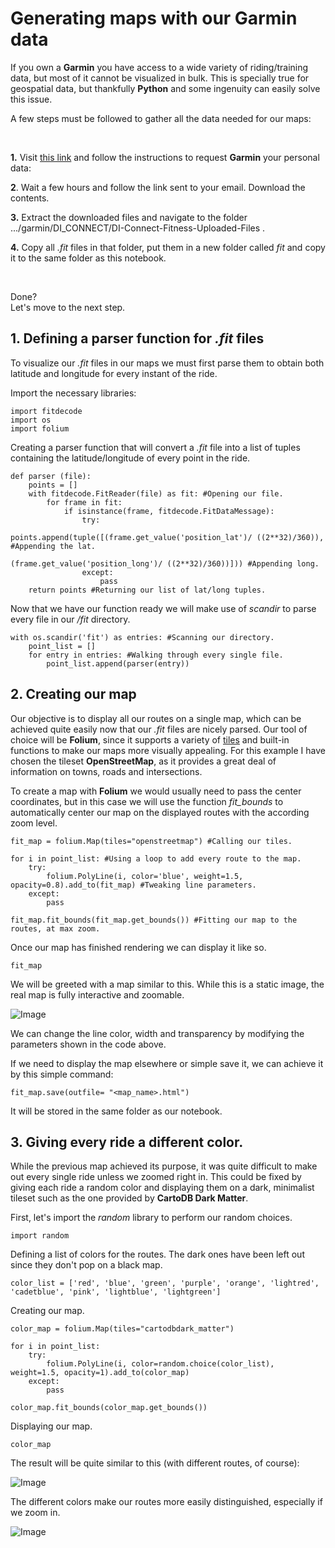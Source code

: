 # Generating maps with our Garmin data

If you own a **Garmin** you have access to a wide variety of riding/training data, but most of it cannot be visualized in bulk. This is specially true for geospatial data, but thankfully **Python** and some ingenuity can easily solve this issue.

A few steps must be followed to gather all the data needed for our maps: 

<br>

**1.** Visit [this link](https://support.garmin.com/es-ES/?faq=W1TvTPW8JZ6LfJSfK512Q8) and follow the instructions to request **Garmin** your personal data:
   
   
**2**. Wait a few hours and follow the link sent to your email. Download the contents.


**3.** Extract the downloaded files and navigate to the folder .../garmin/DI_CONNECT/DI-Connect-Fitness-Uploaded-Files .


**4.** Copy all *.fit* files in that folder, put them in a new folder called *fit* and copy it to the same folder as this notebook.

<br>

Done? <br>
Let's move to the next step.

## 1. Defining a parser function for *.fit* files

To visualize our *.fit* files in our maps we must first parse them to obtain both latitude and longitude for every instant of the ride.

Import the necessary libraries:

```
import fitdecode   
import os
import folium
```

Creating a parser function that will convert a *.fit* file into a list of tuples containing the latitude/longitude of every point in the ride.

```
def parser (file):
    points = []
    with fitdecode.FitReader(file) as fit: #Opening our file.
        for frame in fit:
            if isinstance(frame, fitdecode.FitDataMessage):
                try:
                    points.append(tuple([(frame.get_value('position_lat')/ ((2**32)/360)), #Appending the lat.
                                         (frame.get_value('position_long')/ ((2**32)/360))])) #Appending long.
                except:
                    pass
    return points #Returning our list of lat/long tuples.
```

Now that we have our function ready we will make use of *scandir* to parse every file in our */fit* directory.

```
with os.scandir('fit') as entries: #Scanning our directory.
    point_list = [] 
    for entry in entries: #Walking through every single file.
        point_list.append(parser(entry))
```

## 2. Creating our map

Our objective is to display all our routes on a single map, which can be achieved quite easily now that our *.fit* files are nicely parsed. Our tool of choice will be **Folium**, since it supports a variety of [tiles](https://pypi.org/project/folium/0.1.4/) and built-in functions to make our maps more visually appealing. For this example I have chosen the tileset **OpenStreetMap**, as it provides a great deal of information on towns, roads and intersections.

To create a map with **Folium** we would usually need to pass the center coordinates, but in this case we will use the function *fit_bounds* to automatically center our map on the displayed routes with the according zoom level.

```
fit_map = folium.Map(tiles="openstreetmap") #Calling our tiles.

for i in point_list: #Using a loop to add every route to the map.
    try:
        folium.PolyLine(i, color='blue', weight=1.5, opacity=0.8).add_to(fit_map) #Tweaking line parameters.
    except:
        pass
    
fit_map.fit_bounds(fit_map.get_bounds()) #Fitting our map to the routes, at max zoom.
```

Once our map has finished rendering we can display it like so.

```
fit_map
```

We will be greeted with a map similar to this. While this is a static image, the real map is fully interactive and zoomable.

![Image](https://i.ibb.co/ZHXmsds/openstreetmap.png)

We can change the line color, width and transparency by modifying the parameters shown in the code above.

If we need to display the map elsewhere or simple save it, we can achieve it by this simple command:

```
fit_map.save(outfile= "<map_name>.html")
```

It will be stored in the same folder as our notebook.


## 3. Giving every ride a different color.

While the previous map achieved its purpose, it was quite difficult to make out every single ride unless we zoomed right in. This could be fixed by giving each ride a random color and displaying them on a dark, minimalist tileset such as the one provided by **CartoDB Dark Matter**.

First, let's import the *random* library to perform our random choices.

```
import random
```

Defining a list of colors for the routes. The dark ones have been left out since they don't pop on a black map.

```
color_list = ['red', 'blue', 'green', 'purple', 'orange', 'lightred', 'cadetblue', 'pink', 'lightblue', 'lightgreen']
```

Creating our map.

```
color_map = folium.Map(tiles="cartodbdark_matter")

for i in point_list:
    try:
        folium.PolyLine(i, color=random.choice(color_list), weight=1.5, opacity=1).add_to(color_map)
    except:
        pass
    
color_map.fit_bounds(color_map.get_bounds())
```

Displaying our map.

```
color_map
```
The result will be quite similar to this (with different routes, of course):

![Image](https://i.ibb.co/dGHjcxW/cartoDB1.png)

The different colors make our routes more easily distinguished, especially if we zoom in.

![Image](https://i.ibb.co/X7rZBxg/cartoDB2.png)

